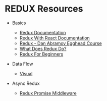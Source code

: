 # REDUX Resources

* Basics

  * [Redux Documentation](https://redux.js.org/)
  * [Redux With React Documentation](https://redux.js.org/docs/basics/UsageWithReact.html)
  * [Redux - Dan Abramov Egghead Course](https://egghead.io/redux)
  * [What Does Redux Do?](https://daveceddia.com/what-does-redux-do/)
  * [Redux For Beginners](https://codeburst.io/react-redux-tutorial-for-beginners-learning-redux-in-2018-530f6deca43)

* Data Flow

  * [Visual](https://camo.githubusercontent.com/5aba89b6daab934631adffc1f301d17bb273268b/68747470733a2f2f73332e616d617a6f6e6177732e636f6d2f6d656469612d702e736c69642e65732f75706c6f6164732f3336343831322f696d616765732f323438343535322f415243482d5265647578322d7265616c2e676966)

* Async Redux

  * [Redux Promise Middleware](https://github.com/pburtchaell/redux-promise-middleware)

